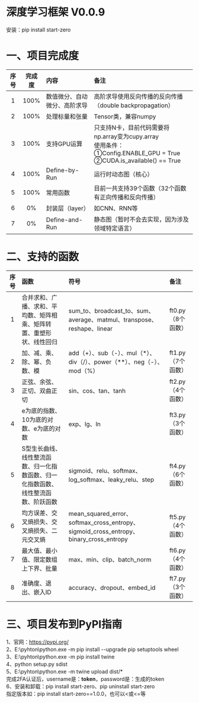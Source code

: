 # 深度学习框架 V0.0.9   
安装：pip install start-zero   

# 一、项目完成度   
| 序号 | 完成度  | 内容             | 备注                                                                                                         |
|:--:|:----:|:---------------|:-----------------------------------------------------------------------------------------------------------|
| 1  | 100% | 数值微分、自动微分、高阶求导 | 高阶求导使用反向传播的反向传播（double backpropagation）                                                                    |
| 2  | 100% | 处理标量和张量        | Tensor类，兼容numpy                                                                                            |
| 3  | 100% | 支持GPU运算        | 只支持N卡，目前代码需要将np.array变为cupy.array<br/>使用条件：<br/>①Config.ENABLE_GPU = True<br/>②CUDA.is_available() == True |
| 4  | 100% | Define-by-Run  | 运行时动态图（核心）                                                                                                 |
| 5  | 100% | 常用函数           | 目前一共支持39个函数（32个函数有正向传播和反向传播）                                                                               |
| 6  |  0%  | 封装层（layer）     | 如CNN、RNN等                                                                                                  |
| 7  |  0%  | Define-and-Run | 静态图（暂时不会去实现，因为涉及领域特定语言）                                                                                    |
# 二、支持的函数   
| 序号 | 函数                                        | 符号                                                                                  | 备注           |
|:--:|:------------------------------------------|:------------------------------------------------------------------------------------|:-------------|
| 1  | 合并求和、广播、求和、平均数、矩阵相乘、矩阵转置、重塑形状、线性回归        | sum_to、broadcast_to、sum、average、matmul、transpose、reshape、linear                     | ft0.py（8个函数） |
| 2  | 加、减、乘、除、幂、负数、模                            | add（+）、sub（-）、mul（*）、div（/）、power（**）、neg（-）、mod（%）                                 | ft1.py（7个函数） |
| 3  | 正弦、余弦、正切、双曲正切                             | sin、cos、tan、tanh                                                                    | ft2.py（4个函数） |
| 4  | e为底的指数、10为底的对数、e为底的对数                     | exp、lg、ln                                                                           | ft3.py（3个函数） |
| 5  | S型生长曲线、线性整流函数、归一化指数函数、归一化指数函数、线性整流函数、阶跃函数 | sigmoid、relu、softmax、log_softmax、leaky_relu、step                                    | ft4.py（6个函数） |
| 6  | 均方误差、交叉熵损失、交叉熵损失、二元交叉熵                    | mean_squared_error、softmax_cross_entropy、sigmoid_cross_entropy、binary_cross_entropy | ft5.py（4个函数） |
| 7  | 最大值、最小值、限定数组上下界、批量                        | max、min、clip、batch_norm                                                             | ft6.py（4个函数） |
| 8  | 准确度、退出、嵌入ID                               | accuracy、dropout、embed_id                                                           | ft7.py（3个函数） |
# 三、项目发布到PyPI指南
1、官网：https://pypi.org/   
2、E:\pyhton\python.exe -m pip install --upgrade pip setuptools wheel  
3、E:\pyhton\python.exe -m pip install twine   
4、python setup.py sdist   
5、E:\pyhton\python.exe -m twine upload dist/*   
完成2FA认证后，username是：__token__，password是：生成的token   
6、安装和卸载：pip install start-zero、pip uninstall start-zero   
指定版本如：pip install start-zero==1.0.0，也可以<或<=等   
